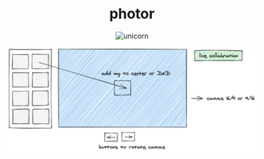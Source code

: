 <div align="center">
  <h1>photor</h1>
  <img height="80" width="80" alt="unicorn" src='https://emojicdn.elk.sh/📸' />
</div>

![wireframe][wireframe]

[wireframe]: packages/client/public/wireframe.png
